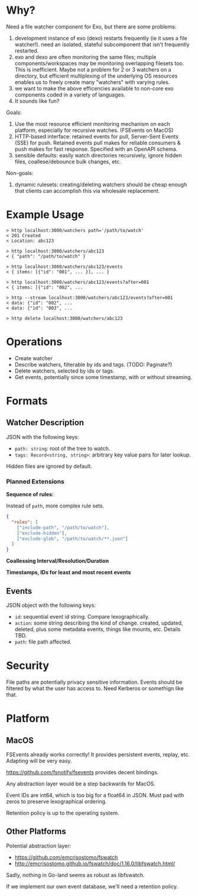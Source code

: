 # Why?

Need a file watcher component for Exo, but there are some problems:
1. development instance of exo (dexo) restarts frequently (ie it uses a file
   watcher!). need an isolated, stateful subcomponent that isn't frequently
   restarted.
2. exo and dexo are often monitoring the same files; multiple
   components/workspaces may be monitoring overlapping filesets too. This is
   inefficient. Maybe not a problem for 2 or 3 watchers on a directory, but
   efficient multiplexing of the underlying OS resources enables us to freely
   create many "watchers" with varying rules.
3. we want to make the above efficencies available to non-core exo components
   coded in a variety of languages.
4. It sounds like fun?

Goals:
1. Use the most resource efficient monitoring mechanism on each platform,
   especially for recursive watches.  (FSEvents on MacOS)
2. HTTP-based interface: retained events for pull, Server-Sent Events (SSE) for
   push. Retained events pull makes for reliable consumers & push makes for
   fast response. Specified with an OpenAPI schema.
3. sensible defaults: easily watch directories recursively, ignore hidden
   files, coallese/debounce bulk changes, etc.

Non-goals:
1. dynamic rulesets: creating/deleting watchers should be cheap enough that
   clients can accomplish this via wholesale replacement.

# Example Usage

```
> http localhost:3000/watchers path='/path/to/watch'
< 201 Created
< Location: abc123

> http localhost:3000/watchers/abc123
< { "path": "/path/to/watch" }

> http localhost:3000/watchers/abc123/events
< { items: [{"id": "001", ... }], ... }

> http localhost:3000/watchers/abc123/events?after=001
< { items: [{"id": "002", ...

> http --stream localhost:3000/watchers/abc123/events?after=001
< data: {"id": "002", ... 
< data: {"id": "003", ... 

> http delete localhost:3000/watchers/abc123
```

# Operations

- Create watcher
- Describe watchers, filterable by ids and tags. (TODO: Paginate?)
- Delete watchers, selected by ids or tags.
- Get events, potentially since some timestamp, with or without streaming.

# Formats

## Watcher Description

JSON with the following keys:

- `path: string`: root of the tree to watch.
- `tags: Record<string, string>`: arbitrary key value pairs for later lookup.

Hidden files are ignored by default.

### Planned Extensions

**Sequence of rules:**

Instead of `path`, more complex rule sets.

```json
{
  "rules": [
    ["include-path", "/path/to/watch"],
    ["exclude-hidden"],
    ["exclude-glob", "/path/to/watch/**.json"]
  ]
}
```

**Coallessing Interval/Resolution/Duration**

**Timestamps, IDs for least and most recent events**

## Events

JSON object with the following keys:

- `id`: sequential event id string. Compare lexographically.
- `action`: some string describing the kind of change. created, updated,
  deleted, plus some metadata events, things like mounts, etc. Details TBD.
- `path`: file path affected.

# Security

File paths are potentially privacy sensitive information. Events should be
filtered by what the user has access to. Need Kerberos or somethign like that.

# Platform

## MacOS

FSEvents already works correctly! It provides persistent events, replay,
etc. Adapting will be very easy.

https://github.com/fsnotify/fsevents provides decent bindings.

Any abstraction layer would be a step backwards for MacOS.

Event IDs are int64, which is too big for a float64 in JSON. Must pad with zeros to preserve lexographical ordering.

Retention policy is up to the operating system.

## Other Platforms

Potential abstraction layer:
- https://github.com/emcrisostomo/fswatch
- http://emcrisostomo.github.io/fswatch/doc/1.16.0/libfswatch.html/

Sadly, nothing in Go-land seems as robust as libfswatch.

If we implement our own event database, we'll need a retention policy.
